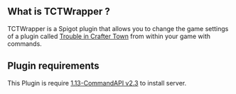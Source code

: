 ## What is TCTWrapper ?
TCTWrapper is a Spigot plugin that allows you to change the game settings of a plugin called [Trouble in Crafter Town](http://spigotmc.org/resources/79797) from within your game with commands.

## Plugin requirements
This Plugin is require [1.13-CommandAPI v2.3](https://github.com/JorelAli/1.13-Command-API/releases/tag/v2.3a) to install server.